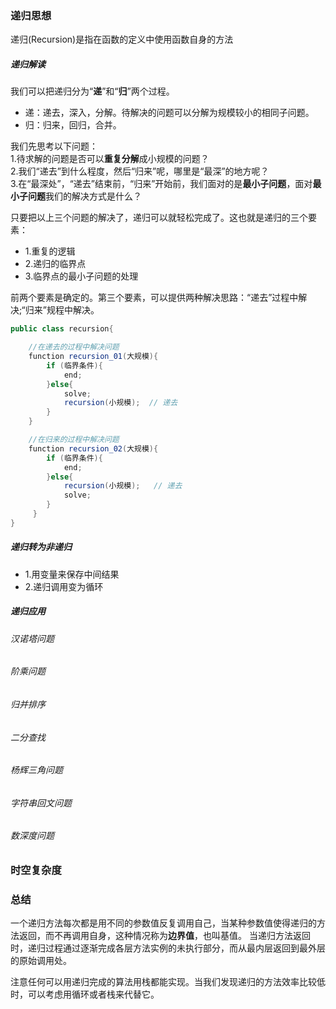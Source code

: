 ### 递归思想
递归(Recursion)是指在函数的定义中使用函数自身的方法
##### 递归解读
我们可以把递归分为“**递**”和“**归**”两个过程。<br>
- 递：递去，深入，分解。待解决的问题可以分解为规模较小的相同子问题。
- 归：归来，回归，合并。

我们先思考以下问题：<br>
1.待求解的问题是否可以**重复分解**成小规模的问题？<br>
2.我们“递去”到什么程度，然后“归来”呢，哪里是“最深”的地方呢？<br>
3.在“最深处”，“递去”结束前，“归来”开始前，我们面对的是**最小子问题**，面对**最小子问题**我们的解决方式是什么？<br>

只要把以上三个问题的解决了，递归可以就轻松完成了。这也就是递归的三个要素：

- 1.重复的逻辑
- 2.递归的临界点
- 3.临界点的最小子问题的处理

前两个要素是确定的。第三个要素，可以提供两种解决思路：“递去”过程中解决;“归来”规程中解决。
```java
public class recursion{

    //在递去的过程中解决问题
    function recursion_01(大规模){
        if (临界条件){      
            end; 
        }else{            
            solve;                
            recursion(小规模);  // 递去
        }
    }

    //在归来的过程中解决问题
    function recursion_02(大规模){
        if (临界条件){     
            end; 
        }else{          
            recursion(小规模);   // 递去              
            solve;     
        }
     }
}
```
##### 递归转为非递归
- 1.用变量来保存中间结果
- 2.递归调用变为循环
 
##### 递归应用
###### 汉诺塔问题
###### 阶乘问题
###### 归并排序
###### 二分查找
###### 杨辉三角问题
###### 字符串回文问题
###### 数深度问题

### 时空复杂度

### 总结
一个递归方法每次都是用不同的参数值反复调用自己，当某种参数值使得递归的方法返回，而不再调用自身，这种情况称为**边界值**，也叫基值。
当递归方法返回时，递归过程通过逐渐完成各层方法实例的未执行部分，而从最内层返回到最外层的原始调用处。

注意任何可以用递归完成的算法用栈都能实现。当我们发现递归的方法效率比较低时，可以考虑用循环或者栈来代替它。






